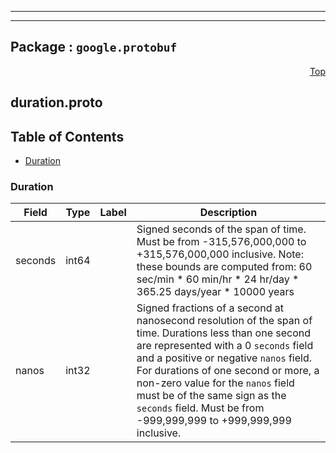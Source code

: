 
---

---

## Package : `google.protobuf`



<a name="top"></a>

<a name="API Reference for duration.proto"></a>
<p align="right"><a href="#top">Top</a></p>

## duration.proto


## Table of Contents
  - [Duration](#google.protobuf.Duration)







<a name="google.protobuf.Duration"></a>

### Duration



| Field | Type | Label | Description |
| ----- | ---- | ----- | ----------- |
| seconds | int64 |  | Signed seconds of the span of time. Must be from -315,576,000,000 to +315,576,000,000 inclusive. Note: these bounds are computed from: 60 sec/min * 60 min/hr * 24 hr/day * 365.25 days/year * 10000 years |
  | nanos | int32 |  | Signed fractions of a second at nanosecond resolution of the span of time. Durations less than one second are represented with a 0 `seconds` field and a positive or negative `nanos` field. For durations of one second or more, a non-zero value for the `nanos` field must be of the same sign as the `seconds` field. Must be from -999,999,999 to +999,999,999 inclusive. |
  




 <!-- end messages -->

 <!-- end enums -->

 <!-- end HasExtensions -->

 <!-- end services -->

